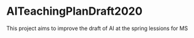 # AITeachingPlanDraft2020
This project aims to improve the draft of AI at the spring lessions for MS
